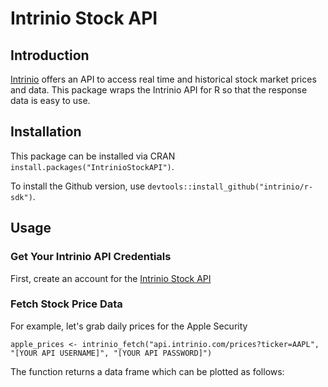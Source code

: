 # Intrinio Stock API #

## Introduction

[Intrinio](https://intrinio.com/) offers an API to access real time and historical stock market prices and data. This package wraps the Intrinio API for R so that the response data is easy to use.

## Installation

This package can be installed via CRAN `install.packages("IntrinioStockAPI")`.


To install the Github version, use `devtools::install_github("intrinio/r-sdk")`.

## Usage

### Get Your Intrinio API Credentials

First, create an account for the [Intrinio Stock API](https://intrinio.com/)

### Fetch Stock Price Data

For example, let's grab daily prices for the Apple Security

```{r}
apple_prices <- intrinio_fetch("api.intrinio.com/prices?ticker=AAPL", "[YOUR API USERNAME]", "[YOUR API PASSWORD]")
```

The function returns a data frame which can be plotted as follows:

```{r}

```

